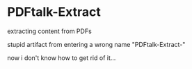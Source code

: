 # PDFtalk-Extract
extracting content from PDFs

stupid artifact from entering a wrong name "PDFtalk-Extract-"

now i don't know how to get rid of it...
